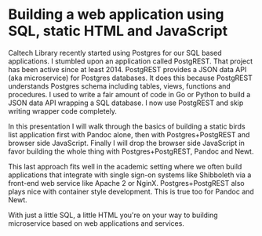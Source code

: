 
# Building a web application using SQL, static HTML and JavaScript

Caltech Library recently started using Postgres for our SQL based applications.  I stumbled upon an application called PostgREST. That project has been active since at least 2014.  PostgREST provides a JSON data API (aka microservice) for Postgres databases.  It does this because PostgREST understands Postgres schema including tables, views, functions and procedures.  I used to write a fair amount of code in Go or Python to build a JSON data API wrapping a SQL database. I now use PostgREST and skip writing wrapper code completely.

In this presentation I will walk through the basics of building a static birds list application first with Pandoc alone, then with Postgres+PostgREST and browser side JavaScript. Finally I will drop the browser side JavaScript in favor building the whole thing with Postgres+PostgREST, Pandoc and Newt.

This last approach fits well in the academic setting where we often build applications that integrate with single sign-on systems like Shibboleth via a front-end web service like Apache 2 or NginX. Postgres+PostgREST also plays nice with container style development. This is true too for Pandoc and Newt.

With just a little SQL, a little HTML you're on your way to building microservice based on web applications and services.
